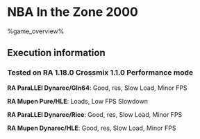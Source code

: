 # NBA In the Zone 2000 

%game_overview%

## Execution information

### Tested on RA 1.18.0 Crossmix 1.1.0 Performance mode

**RA ParaLLEl Dynarec/Gln64**: Good, res, Slow Load, Minor FPS

**RA Mupen Pure/HLE**: Loads, Low FPS Slowdown

**RA ParaLLEl Dynarec/Rice**: Good, res, Slow Load, Minor FPS

**RA Mupen Dynarec/HLE**: Good, res, Slow Load, Minor FPS